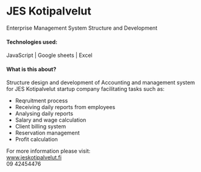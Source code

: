 # JES Kotipalvelut
Enterprise Management System Structure and Development

#### Technologies used:
JavaScript | Google sheets | Excel

#### What is this about?
Structure design and development of Accounting and management system for JES Kotipalvelut startup company facilitating tasks such as:
- Reqruitment process
- Receiving daily reports from employees
- Analysing daily reports
- Salary and wage calculation
- Client billing system
- Reservation management
- Profit calculation

For more information please visit: <br>
www.jeskotipalvelut.fi <br>
09 42454476

